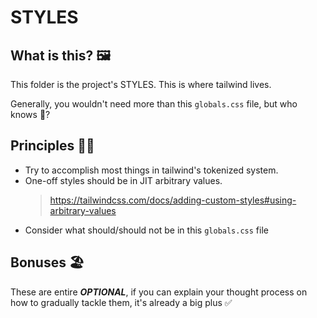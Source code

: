 # STYLES

## What is this? 🖼

This folder is the project's STYLES. This is where tailwind lives.

Generally, you wouldn't need more than this `globals.css` file, but who knows 👻?

## Principles 👩‍🎨

- Try to accomplish most things in tailwind's tokenized system.
- One-off styles should be in JIT arbitrary values.
    ><https://tailwindcss.com/docs/adding-custom-styles#using-arbitrary-values>
- Consider what should/should not be in this `globals.css` file

## Bonuses 🏖

These are entire ***OPTIONAL***, if you can explain your thought process
on how to gradually tackle them, it's already a big plus ✅
